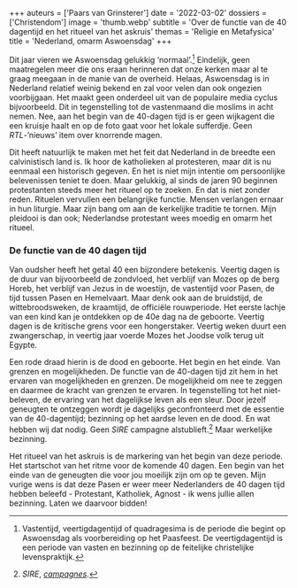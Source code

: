 +++
auteurs = ['Paars van Grinsterer']
date = '2022-03-02'
dossiers = ['Christendom']
image = 'thumb.webp'
subtitle = 'Over de functie van de 40 dagentijd en het ritueel van het askruis'
themas = 'Religie en Metafysica'
title = 'Nederland, omarm Aswoensdag'
+++


Dit jaar vieren we Aswoensdag gelukkig ‘normaal’.[^1] Eindelijk, geen maatregelen meer die ons eraan herinneren dat onze kerken maar al te graag meegaan in de manie van de overheid. Helaas, Aswoensdag is in Nederland relatief weinig bekend en zal voor velen dan ook ongezien voorbijgaan. Het maakt geen onderdeel uit van de populaire media cyclus bijvoorbeeld. Dit in tegenstelling tot de vastenmaand die moslims in acht nemen. Nee, aan het begin van de 40-dagen tijd is er geen wijkagent die een kruisje haalt en op de foto gaat voor het lokale sufferdje. Geen *RTL*-’nieuws’ item over knorrende magen.

Dit heeft natuurlijk te maken met het feit dat Nederland in de breedte een calvinistisch land is. Ik hoor de katholieken al protesteren, maar dit is nu eenmaal een historisch gegeven. En het is niet mijn intentie om persoonlijke belevenissen teniet te doen. Maar gelukkig, al sinds de jaren 90 beginnen protestanten steeds meer het ritueel op te zoeken. En dat is niet zonder reden. Rituelen vervullen een belangrijke functie. Mensen verlangen ernaar in hun liturgie. Maar zijn bang om aan de kerkelijke traditie te tornen. Mijn pleidooi is dan ook; Nederlandse protestant wees moedig en omarm het ritueel.


### De functie van de 40 dagen tijd

Van oudsher heeft het getal 40 een bijzondere betekenis. Veertig dagen is de duur van bijvoorbeeld de zondvloed, het verblijf van Mozes op de berg Horeb, het verblijf van Jezus in de woestijn, de vastentijd voor Pasen, de tijd tussen Pasen en Hemelvaart. Maar denk ook aan de bruidstijd, de wittebroodsweken, de kraamtijd, de officiële rouwperiode. Het eerste lachje van een kind kan je ontdekken op de 40e dag na de geboorte. Veertig dagen is de kritische grens voor een hongerstaker. Veertig weken duurt een zwangerschap, in veertig jaar voerde Mozes het Joodse volk terug uit Egypte.

Een rode draad hierin is de dood en geboorte. Het begin en het einde. Van grenzen en mogelijkheden. De functie van de 40-dagen tijd zit hem in het ervaren van mogelijkheden en grenzen. De mogelijkheid om nee te zeggen en daarmee de kracht van grenzen te ervaren. In tegenstelling tot het niet-beleven, de ervaring van het dagelijkse leven als een sleur. Door jezelf geneugten te ontzeggen wordt je dagelijks geconfronteerd met de essentie van de 40-dagentijd; bezinning op het aardse leven en de dood. En wat hebben wij dat nodig. Geen _SIRE_ campagne alstublieft.[^2] Maar werkelijke bezinning.

Het ritueel van het askruis is de markering van het begin van deze periode. Het startschot van het ritme voor de komende 40 dagen. Een begin van het einde van de geneugten die voor jou moeilijk zijn om op te geven. Mijn vurige wens is dat deze Pasen er weer meer Nederlanders de 40 dagen tijd hebben beleefd - Protestant, Katholiek, Agnost - ik wens jullie allen bezinning. Laten we daarvoor bidden!


[^1]: Vastentijd, veertigdagentijd of quadragesima is de periode die begint op Aswoensdag als voorbereiding op het Paasfeest. De veertigdagentijd is een periode van vasten en bezinning op de feitelijke christelijke levenspraktijk.
[^2]: _SIRE_, _[campagnes](https://sire.nl/)_.
